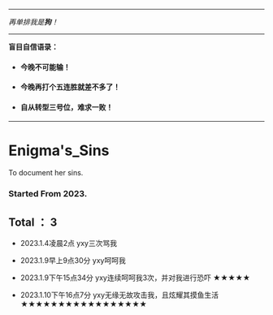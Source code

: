 ***
*再单排我是**狗**！*

---
**盲目自信语录：**
-  #### 今晚不可能输！
-  #### 今晚再打个五连胜就差不多了！
-  #### 自从转型三号位，难求一败！

***

# Enigma's_Sins
To document her sins.

### Started From 2023.

## Total ： 3



- 2023.1.4凌晨2点  yxy三次骂我

- 2023.1.9早上9点30分 yxy呵呵我

- 2023.1.9下午15点34分 yxy连续呵呵我3次，并对我进行恐吓 ★★★★★

- 2023.1.10下午16点7分 yxy无缘无故攻击我，且炫耀其摸鱼生活 ★★★★★★★★★★★★★★★★★

